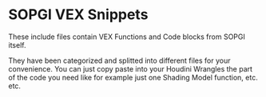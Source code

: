 # SOPGI VEX Snippets
These include files contain VEX Functions and Code blocks from SOPGI itself.

They have been categorized and splitted into different files for your convenience.
You can just copy paste into your Houdini Wrangles the part of the code you need
like for example just one Shading Model function, etc. etc.
